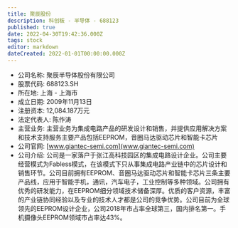 ```yaml
---
title: 聚辰股份
description: 科创板 - 半导体 - 688123
published: true
date: 2022-04-30T19:42:36.000Z
tags: stock
editor: markdown
dateCreated: 2022-01-01T00:00:00.000Z
---
```


- 公司名称: 聚辰半导体股份有限公司
- 股票代码: 688123.SH
- 所在地: 上海 - 上海市
- 成立日期: 2009年11月13日
- 注册资本: 12,084.187万元
- 法定代表人: 陈作涛
- 主营业务: 主营业务为集成电路产品的研发设计和销售，并提供应用解决方案和技术支持服务主要产品包括EEPROM，音圈马达驱动芯片和智能卡芯片
- 公司官网: [www.giantec-semi.com](www.giantec-semi.com)
- 公司介绍: 公司是一家落户于张江高科技园区的集成电路设计企业。公司主要经营模式为Fabless模式，在该模式下只从事集成电路产业链中的芯片设计和销售环节。公司目前拥有EEPROM、音圈马达驱动芯片和智能卡芯片三条主要产品线，应用于智能手机，通讯，汽车电子，工业控制等多种领域。公司拥有优秀的研发能力，在EEPROM细分领域技术储备深厚。优质的客户资源，丰富的产业链协同经验以及专业的技术人才都是公司的竞争优势。公司目前为全球领先的EEPROM设计企业，公司2018年市占率全球第三，国内排名第一。手机摄像头EEPROM领域市占率达43%。


